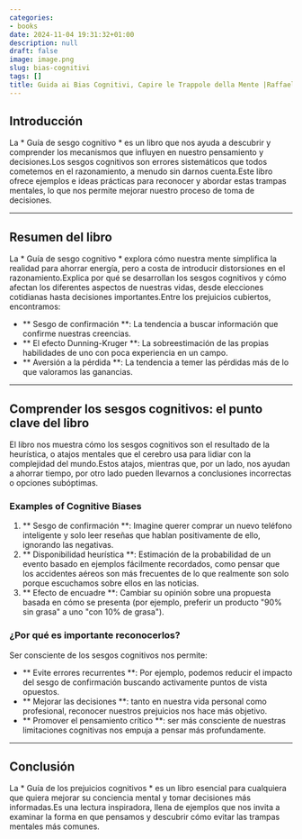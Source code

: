 ```yaml
---
categories:
- books
date: 2024-11-04 19:31:32+01:00
description: null
draft: false
image: image.png
slug: bias-cognitivi
tags: []
title: Guida ai Bias Cognitivi, Capire le Trappole della Mente |Raffaele Gaito
---
```


## Introducción
La * Guía de sesgo cognitivo * es un libro que nos ayuda a descubrir y comprender los mecanismos que influyen en nuestro pensamiento y decisiones.Los sesgos cognitivos son errores sistemáticos que todos cometemos en el razonamiento, a menudo sin darnos cuenta.Este libro ofrece ejemplos e ideas prácticas para reconocer y abordar estas trampas mentales, lo que nos permite mejorar nuestro proceso de toma de decisiones.

---

## Resumen del libro
La * Guía de sesgo cognitivo * explora cómo nuestra mente simplifica la realidad para ahorrar energía, pero a costa de introducir distorsiones en el razonamiento.Explica por qué se desarrollan los sesgos cognitivos y cómo afectan los diferentes aspectos de nuestras vidas, desde elecciones cotidianas hasta decisiones importantes.Entre los prejuicios cubiertos, encontramos:
- ** Sesgo de confirmación **: La tendencia a buscar información que confirme nuestras creencias.
- ** El efecto Dunning-Kruger **: La sobreestimación de las propias habilidades de uno con poca experiencia en un campo.
- ** Aversión a la pérdida **: La tendencia a temer las pérdidas más de lo que valoramos las ganancias.

---

## Comprender los sesgos cognitivos: el punto clave del libro
El libro nos muestra cómo los sesgos cognitivos son el resultado de la heurística, o atajos mentales que el cerebro usa para lidiar con la complejidad del mundo.Estos atajos, mientras que, por un lado, nos ayudan a ahorrar tiempo, por otro lado pueden llevarnos a conclusiones incorrectas o opciones subóptimas.

### Examples of Cognitive Biases
1. ** Sesgo de confirmación **: Imagine querer comprar un nuevo teléfono inteligente y solo leer reseñas que hablan positivamente de ello, ignorando las negativas.
2. ** Disponibilidad heurística **: Estimación de la probabilidad de un evento basado en ejemplos fácilmente recordados, como pensar que los accidentes aéreos son más frecuentes de lo que realmente son solo porque escuchamos sobre ellos en las noticias.
3. ** Efecto de encuadre **: Cambiar su opinión sobre una propuesta basada en cómo se presenta (por ejemplo, preferir un producto "90% sin grasa" a uno "con 10% de grasa").

### ¿Por qué es importante reconocerlos?
Ser consciente de los sesgos cognitivos nos permite:
- ** Evite errores recurrentes **: Por ejemplo, podemos reducir el impacto del sesgo de confirmación buscando activamente puntos de vista opuestos.
- ** Mejorar las decisiones **: tanto en nuestra vida personal como profesional, reconocer nuestros prejuicios nos hace más objetivo.
- ** Promover el pensamiento crítico **: ser más consciente de nuestras limitaciones cognitivas nos empuja a pensar más profundamente.

---

## Conclusión
La * Guía de los prejuicios cognitivos * es un libro esencial para cualquiera que quiera mejorar su conciencia mental y tomar decisiones más informadas.Es una lectura inspiradora, llena de ejemplos que nos invita a examinar la forma en que pensamos y descubrir cómo evitar las trampas mentales más comunes.
